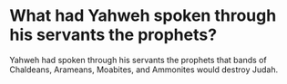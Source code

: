 # What had Yahweh spoken through his servants the prophets?

Yahweh had spoken through his servants the prophets that bands of Chaldeans, Arameans, Moabites, and Ammonites would destroy Judah.
